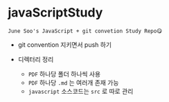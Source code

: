 # javaScriptStudy
`June Soo's JavaScript + git convetion Study Repo😋`

- git convention 지키면서 push 하기

- 디렉터리 정리
    - `PDF` 하나당 폴더 하나씩 사용
    - `PDF` 하나당 `.md` 는 여러개 존재 가능
    - `javascript` 소스코드는 `src` 로 따로 관리
